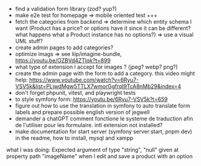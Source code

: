 - find a validation form library (zod? yup?)
- make e2e test for homepage
  => mobile oriented test +++
- fetch the categories from backend
  => determine which entity schema I want (Product has a price? or options have it since it can be different? what happens what a Product instance has no options?)
  => use a visual UML stuff?
- create admin pages to add categories?
- optimize imags
  => see liip/imagine-bundle, https://youtu.be/OZBVd4ZTIqk?t=899
- what type of extension I accept for images ? (jpeg? webp? png?)
- create the admin page with the form to add a category. this video might help: https://www.youtube.com/watch?v=6Ryu7-VSV5k&list=PLjwdMgw5TTLX7wmorGgfrqI9TcA8nMb29&index=4
- don't forget phpunit, vitest, and playwright tests
- to style symfony form: https://youtu.be/6Ryu7-VSV5k?t=659
- figure out how to use the translation in symfony to auto translate form labels and prepare possible english version of jegwell
- demander a chatGPT comment fonctione le systeme de traduction afin de l'utiliser pour les formulaire. intl extension not installed?
- make documentation for start server (symfony server:start, pnpm dev) in the readme, how to install, mysql and xampp

what I was doing:
Expected argument of type "string", "null" given at property path "imageName"
when I edit and save a product with an option
